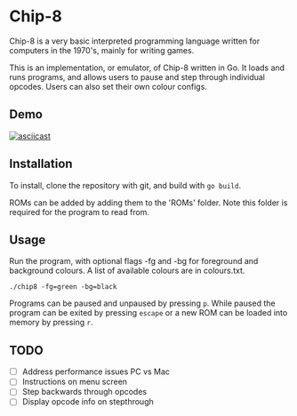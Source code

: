 # **Chip-8** #
Chip-8 is a very basic interpreted programming language written for computers in the 1970's, mainly for writing games.

This is an implementation, or emulator, of Chip-8 written in Go.  It loads and runs programs, and allows users to pause and step through individual opcodes.  Users can also set their own colour configs.

## Demo ##
[![asciicast](https://asciinema.org/a/GCeqUwVQ1ZU8Q4uppy2bi1AsE.svg)](https://asciinema.org/a/GCeqUwVQ1ZU8Q4uppy2bi1AsE)

## Installation ##
To install, clone the repository with git, and build with `go build`.

ROMs can be added by adding them to the 'ROMs' folder.  Note this folder is required for the program to read from.

## Usage ##
Run the program, with optional flags -fg and -bg for foreground and background colours.  A list of available colours are in colours.txt.

`./chip8 -fg=green -bg=black`

Programs can be paused and unpaused by pressing `p`.  While paused the program can be exited by pressing `escape` or a new ROM can be loaded into memory by pressing `r`.

## TODO ##

- [ ] Address performance issues PC vs Mac
- [ ] Instructions on menu screen
- [ ] Step backwards through opcodes
- [ ] Display opcode info on stepthrough
